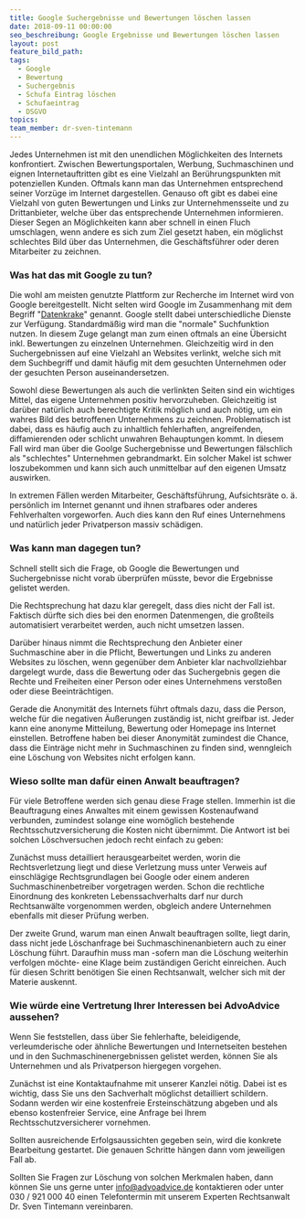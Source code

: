 ```yaml
---
title: Google Suchergebnisse und Bewertungen löschen lassen
date: 2018-09-11 00:00:00
seo_beschreibung: Google Ergebnisse und Bewertungen löschen lassen
layout: post
feature_bild_path:
tags:
  - Google
  - Bewertung
  - Suchergebnis
  - Schufa Eintrag löschen
  - Schufaeintrag
  - DSGVO
topics:
team_member: dr-sven-tintemann
---
```


Jedes Unternehmen ist mit den unendlichen M&ouml;glichkeiten des Internets konfrontiert. Zwischen Bewertungsportalen, Werbung, Suchmaschinen und eignen Internetauftritten gibt es eine Vielzahl an Ber&uuml;hrungspunkten mit potenziellen Kunden. Oftmals kann man das Unternehmen entsprechend seiner Vorz&uuml;ge im Internet dargestellen. Genauso oft gibt es dabei eine Vielzahl von guten Bewertungen und Links zur Unternehmensseite und zu Drittanbieter, welche &uuml;ber das entsprechende Unternehmen informieren. Dieser Segen an M&ouml;glichkeiten kann aber schnell in einen Fluch umschlagen, wenn andere es sich zum Ziel gesetzt haben, ein m&ouml;glichst schlechtes Bild &uuml;ber das Unternehmen, die Gesch&auml;ftsf&uuml;hrer oder deren Mitarbeiter zu zeichnen.

### Was hat das mit Google zu tun?

Die wohl am meisten genutzte Plattform zur Recherche im Internet wird von Google bereitgestellt. Nicht selten wird Google im Zusammenhang mit dem Begriff "[Datenkrake](https://www.tagesschau.de/wirtschaft/google-20-jahre-101.html)" genannt. Google stellt dabei unterschiedliche Dienste zur Verf&uuml;gung. Standardm&auml;&szlig;ig wird man die "normale" Suchfunktion nutzen. In diesem Zuge gelangt man zum einen oftmals an eine &Uuml;bersicht inkl. Bewertungen zu einzelnen Unternehmen. Gleichzeitig wird in den Suchergebnissen auf eine Vielzahl an Websites verlinkt, welche sich mit dem Suchbegriff und damit h&auml;ufig mit dem gesuchten Unternehmen oder der gesuchten Person auseinandersetzen.&nbsp;

Sowohl diese Bewertungen als auch die verlinkten Seiten sind ein wichtiges Mittel, das eigene Unternehmen positiv hervorzuheben. Gleichzeitig ist dar&uuml;ber nat&uuml;rlich auch berechtigte Kritik m&ouml;glich und auch n&ouml;tig, um ein wahres Bild des betroffenen Unternehmens zu zeichnen. Problematisch ist dabei, dass es h&auml;ufig auch zu inhaltlich fehlerhaften, angreifenden, diffamierenden oder schlicht unwahren Behauptungen kommt. In diesem Fall wird man &uuml;ber die Goolge Suchergebnisse und Bewertungen f&auml;lschlich als "schlechtes" Unternehmen gebrandmarkt. Ein solcher Makel ist schwer loszubekommen und kann sich auch unmittelbar auf den eigenen Umsatz auswirken.

In extremen F&auml;llen werden Mitarbeiter, Gesch&auml;ftsf&uuml;hrung, Aufsichtsr&auml;te o. &auml;. pers&ouml;nlich im Internet genannt und ihnen strafbares oder anderes Fehlverhalten vorgeworfen. Auch dies kann den Ruf eines Unternehmens und nat&uuml;rlich jeder Privatperson massiv sch&auml;digen.

### Was kann man dagegen tun?

Schnell stellt sich die Frage, ob Google die Bewertungen und Suchergebnisse nicht vorab &uuml;berpr&uuml;fen m&uuml;sste, bevor die Ergebnisse gelistet werden.

Die Rechtsprechung hat dazu klar geregelt, dass dies nicht der Fall ist. Faktisch d&uuml;rfte sich dies bei den enormen Datenmengen, die gro&szlig;teils automatisiert verarbeitet werden, auch nicht umsetzen lassen.

Dar&uuml;ber hinaus nimmt die Rechtsprechung den Anbieter einer Suchmaschine aber in die Pflicht, Bewertungen und Links zu anderen Websites zu l&ouml;schen, wenn gegen&uuml;ber dem Anbieter klar nachvollziehbar dargelegt wurde, dass die Bewertung oder das Suchergebnis gegen die Rechte und Freiheiten einer Person oder eines Unternehmens versto&szlig;en oder diese Beeintr&auml;chtigen.

Gerade die Anonymit&auml;t des Internets f&uuml;hrt oftmals dazu, dass die Person, welche f&uuml;r die negativen &Auml;u&szlig;erungen zust&auml;ndig ist, nicht greifbar ist. Jeder kann eine anonyme Mitteilung, Bewertung oder Homepage ins Internet einstellen. Betroffene haben bei dieser Anonymit&auml;t zumindest die Chance, dass die Eintr&auml;ge nicht mehr in Suchmaschinen zu finden sind, wenngleich eine L&ouml;schung von Websites nicht erfolgen kann.&nbsp;

### Wieso sollte man daf&uuml;r einen Anwalt beauftragen?

F&uuml;r viele Betroffene werden sich genau diese Frage stellen. Immerhin ist die Beauftragung eines Anwaltes mit einem gewissen Kostenaufwand verbunden, zumindest solange eine wom&ouml;glich bestehende Rechtsschutzversicherung die Kosten nicht &uuml;bernimmt. Die Antwort ist bei solchen L&ouml;schversuchen jedoch recht einfach zu geben:

Zun&auml;chst muss detailliert herausgearbeitet werden, worin die Rechtsverletzung liegt und diese Verletzung muss unter Verweis auf einschl&auml;gige Rechtsgrundlagen bei Google oder einem anderen Suchmaschinenbetreiber vorgetragen werden. Schon die rechtliche Einordnung des konkreten Lebenssachverhalts darf nur durch Rechtsanw&auml;lte vorgenommen werden, obgleich andere Unternehmen ebenfalls mit dieser Pr&uuml;fung werben.

Der zweite Grund, warum man einen Anwalt beauftragen sollte, liegt darin, dass nicht jede L&ouml;schanfrage bei Suchmaschinenanbietern auch zu einer L&ouml;schung f&uuml;hrt. Daraufhin muss man -sofern man die L&ouml;schung weiterhin verfolgen m&ouml;chte- eine Klage beim zust&auml;ndigen Gericht einreichen. Auch f&uuml;r diesen Schritt ben&ouml;tigen Sie einen Rechtsanwalt, welcher sich mit der Materie auskennt.

### Wie w&uuml;rde eine Vertretung Ihrer Interessen bei AdvoAdvice aussehen?

Wenn Sie feststellen, dass &uuml;ber Sie fehlerhafte, beleidigende, verleumderische oder &auml;hnliche Bewertungen und Internetseiten bestehen und in den Suchmaschinenergebnissen gelistet werden, k&ouml;nnen Sie als Unternehmen und als Privatperson hiergegen vorgehen.

Zun&auml;chst ist eine Kontaktaufnahme mit unserer Kanzlei n&ouml;tig. Dabei ist es wichtig, dass Sie uns den Sachverhalt m&ouml;glichst detailliert schildern. Sodann werden wir eine kostenfreie Ersteinsch&auml;tzung abgeben und als ebenso kostenfreier Service, eine Anfrage bei Ihrem Rechtsschutzversicherer vornehmen.

Sollten ausreichende Erfolgsaussichten gegeben sein, wird die konkrete Bearbeitung gestartet. Die genauen Schritte h&auml;ngen dann vom jeweiligen Fall ab.

Sollten Sie Fragen zur L&ouml;schung von solchen Merkmalen haben, dann k&ouml;nnen Sie uns gerne unter info@advoadvice.de kontaktieren oder unter 030 / 921 000 40 einen Telefontermin mit unserem Experten Rechtsanwalt Dr. Sven Tintemann vereinbaren.

&nbsp;